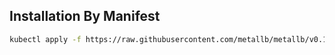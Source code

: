## Installation By Manifest

```bash
kubectl apply -f https://raw.githubusercontent.com/metallb/metallb/v0.13.11/config/manifests/metallb-native.yaml
```
